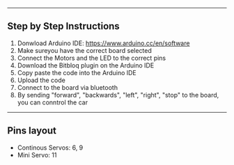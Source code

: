 ------------------------------
  Step by Step Instructions
------------------------------
1. Donwload Arduino IDE: https://www.arduino.cc/en/software
2. Make sureyou have the correct board selected
3. Connect the Motors and the LED to the correct pins
4. Download the Bitbloq plugin on the Arduino IDE
5. Copy paste the code into the Arduino IDE
6. Upload the code
7. Connect to the board via bluetooth
8. By sending "forward", "backwards", "left", "right", "stop" to the board, you can conntrol the car

------------------
Pins layout
-------------------
- Continous Servos: 6, 9
- Mini Servo: 11
